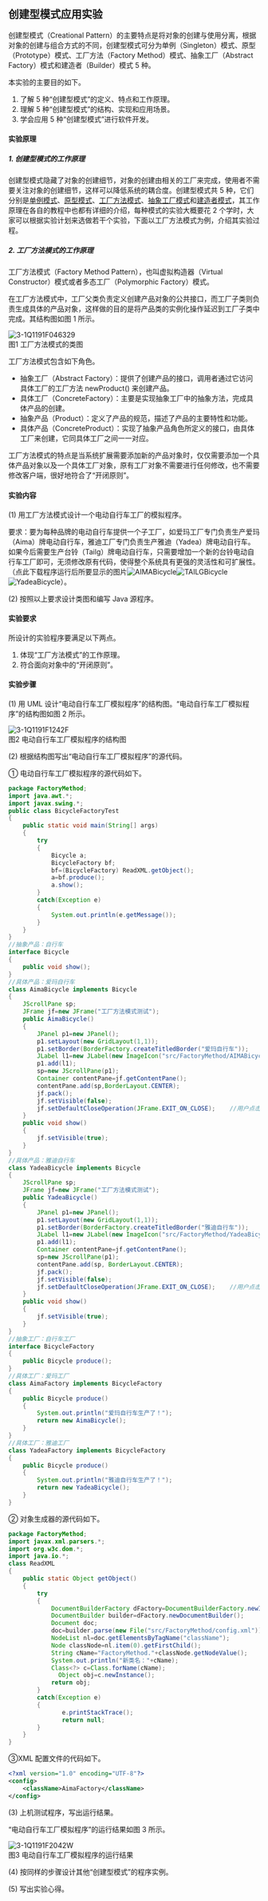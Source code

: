 ## 创建型模式应用实验
创建型模式（Creational Pattern）的主要特点是将对象的创建与使用分离，根据对象的创建与组合方式的不同，创建型模式可分为单例（Singleton）模式、原型（Prototype）模式、工厂方法（Factory Method）模式、抽象工厂（Abstract Factory）模式和建造者（Builder）模式 5 种。

本实验的主要目的如下。
1. 了解 5 种“创建型模式”的定义、特点和工作原理。
2. 理解 5 种“创建型模式”的结构、实现和应用场景。
3. 学会应用 5 种“创建型模式”进行软件开发。
#### 实验原理

##### 1. 创建型模式的工作原理

创建型模式隐藏了对象的创建细节，对象的创建由相关的工厂来完成，使用者不需要关注对象的创建细节，这样可以降低系统的耦合度。创建型模式共 5 种，它们分别是[单例模式](https://gitlab.com/superxzl/way-api/wikis/设计模式/12.-单例模式)、[原型模式](https://gitlab.com/superxzl/way-api/wikis/设计模式/13.-原型模式)、[工厂方法模式](https://gitlab.com/superxzl/way-api/wikis/设计模式/14.-工厂方法模式)、[抽象工厂模式](https://gitlab.com/superxzl/way-api/wikis/设计模式/15.-抽象工厂模式)和[建造者模式](https://gitlab.com/superxzl/way-api/wikis/设计模式/16.-建造者模式)，其工作原理在各自的教程中也都有详细的介绍，每种模式的实验大概要花 2 个学时，大家可以根据实验计划来选做若干个实验，下面以工厂方法模式为例，介绍其实验过程。
##### 2. 工厂方法模式的工作原理

工厂方法模式（Factory Method Pattern），也叫虚拟构造器（Virtual Constructor）模式或者多态工厂（Polymorphic Factory）模式。

在工厂方法模式中，工厂父类负责定义创建产品对象的公共接口，而工厂子类则负责生成具体的产品对象，这样做的目的是将产品类的实例化操作延迟到工厂子类中完成。其结构图如图 1 所示。

![3-1Q1191F046329](../uploads/fda13868d99775087d7e9f028fac6d1d/3-1Q1191F046329.gif)  
图1 工厂方法模式的类图

工厂方法模式包含如下角色。
* 抽象工厂（Abstract Factory）：提供了创建产品的接口，调用者通过它访问具体工厂的工厂方法 newProduct() 来创建产品。
* 具体工厂（ConcreteFactory）：主要是实现抽象工厂中的抽象方法，完成具体产品的创建。
* 抽象产品（Product）：定义了产品的规范，描述了产品的主要特性和功能。
* 具体产品（ConcreteProduct）：实现了抽象产品角色所定义的接口，由具体工厂来创建，它同具体工厂之间一一对应。

工厂方法模式的特点是当系统扩展需要添加新的产品对象时，仅仅需要添加一个具体产品对象以及一个具体工厂对象，原有工厂对象不需要进行任何修改，也不需要修改客户端，很好地符合了“开闭原则”。
#### 实验内容

(1) 用工厂方法模式设计一个电动自行车工厂的模拟程序。

要求：要为每种品牌的电动自行车提供一个子工厂，如爱玛工厂专门负责生产爱玛（Aima）牌电动自行车，雅迪工厂专门负责生产雅迪（Yadea）牌电动自行车。如果今后需要生产台铃（Tailg）牌电动自行车，只需要增加一个新的台铃电动自行车工厂即可，无须修改原有代码，使得整个系统具有更强的灵活性和可扩展性。（点此下载程序运行后所要显示的图片![AIMABicycle](../uploads/405830af1ece6a90514cd06bf86fdb5e/AIMABicycle.jpg)![TAILGBicycle](../uploads/256de84a377dc7b3d55ff33b6f148abd/TAILGBicycle.jpg)![YadeaBicycle](../uploads/e5b7b545806a9c47afc3d6b2ccb4959b/YadeaBicycle.jpg)）。

(2) 按照以上要求设计类图和编写 Java 源程序。
#### 实验要求

所设计的实验程序要满足以下两点。
1. 体现“工厂方法模式”的工作原理。
2. 符合面向对象中的“开闭原则”。
#### 实验步骤

(1) 用 UML 设计“电动自行车工厂模拟程序”的结构图。“电动自行车工厂模拟程序”的结构图如图 2 所示。

![3-1Q1191F1242F](../uploads/a4c641e43743998a9d806e6900b8fb8b/3-1Q1191F1242F.gif)  
图2 电动自行车工厂模拟程序的结构图

(2) 根据结构图写出“电动自行车工厂模拟程序”的源代码。

① 电动自行车工厂模拟程序的源代码如下。
```java
package FactoryMethod;
import java.awt.*;
import javax.swing.*;
public class BicycleFactoryTest
{
    public static void main(String[] args)
    {
        try
        {
            Bicycle a;
            BicycleFactory bf;
            bf=(BicycleFactory) ReadXML.getObject();
            a=bf.produce();
            a.show();
        }
        catch(Exception e)
        {
            System.out.println(e.getMessage());
        }
    }
}
//抽象产品：自行车
interface Bicycle
{
    public void show();
}
//具体产品：爱玛自行车
class AimaBicycle implements Bicycle
{
    JScrollPane sp;
    JFrame jf=new JFrame("工厂方法模式测试");
    public AimaBicycle()
    {       
        JPanel p1=new JPanel();
        p1.setLayout(new GridLayout(1,1));
        p1.setBorder(BorderFactory.createTitledBorder("爱玛自行车"));
        JLabel l1=new JLabel(new ImageIcon("src/FactoryMethod/AIMABicycle.jpg"));
        p1.add(l1);       
        sp=new JScrollPane(p1);
        Container contentPane=jf.getContentPane();
        contentPane.add(sp,BorderLayout.CENTER);               
        jf.pack();       
        jf.setVisible(false);
        jf.setDefaultCloseOperation(JFrame.EXIT_ON_CLOSE);    //用户点击窗口关闭 
    }
    public void show()
    {
        jf.setVisible(true);
    }
}
//具体产品：雅迪自行车
class YadeaBicycle implements Bicycle
{
    JScrollPane sp;
    JFrame jf=new JFrame("工厂方法模式测试");
    public YadeaBicycle()
    {       
        JPanel p1=new JPanel();
        p1.setLayout(new GridLayout(1,1));
        p1.setBorder(BorderFactory.createTitledBorder("雅迪自行车"));
        JLabel l1=new JLabel(new ImageIcon("src/FactoryMethod/YadeaBicycle.jpg"));
        p1.add(l1);   
        Container contentPane=jf.getContentPane();
        sp=new JScrollPane(p1);       
        contentPane.add(sp, BorderLayout.CENTER);       
        jf.pack();       
        jf.setVisible(false);
        jf.setDefaultCloseOperation(JFrame.EXIT_ON_CLOSE);    //用户点击窗口关闭 
    }
    public void show()
    {
        jf.setVisible(true);
    }
}
//抽象工厂：自行车工厂
interface BicycleFactory
{
    public Bicycle produce();
}
//具体工厂：爱玛工厂
class AimaFactory implements BicycleFactory
{
    public Bicycle produce()
    {
        System.out.println("爱玛自行车生产了！");
        return new AimaBicycle();
    }
}
//具体工厂：雅迪工厂
class YadeaFactory implements BicycleFactory
{
    public Bicycle produce()
    {
        System.out.println("雅迪自行车生产了！");
        return new YadeaBicycle();
    }
}
```
② 对象生成器的源代码如下。
```java
package FactoryMethod;
import javax.xml.parsers.*;
import org.w3c.dom.*;
import java.io.*;
class ReadXML
{
    public static Object getObject()
    {
        try
        {
            DocumentBuilderFactory dFactory=DocumentBuilderFactory.newInstance();
            DocumentBuilder builder=dFactory.newDocumentBuilder();
            Document doc;                           
            doc=builder.parse(new File("src/FactoryMethod/config.xml"));
            NodeList nl=doc.getElementsByTagName("className");
            Node classNode=nl.item(0).getFirstChild();
            String cName="FactoryMethod."+classNode.getNodeValue();
            System.out.println("新类名："+cName);
            Class<?> c=Class.forName(cName);
              Object obj=c.newInstance();
            return obj;
        }  
        catch(Exception e)
        {
               e.printStackTrace();
               return null;
        }
    }
}
```
③XML 配置文件的代码如下。
```xml
<?xml version="1.0" encoding="UTF-8"?>
<config>
    <className>AimaFactory</className>
</config>
```
(3) 上机测试程序，写出运行结果。

“电动自行车工厂模拟程序”的运行结果如图 3 所示。

![3-1Q1191F2042W](../uploads/37bec9013ce4029944274bef16206b4d/3-1Q1191F2042W.jpg)  
图3 电动自行车工厂模拟程序的运行结果

(4) 按同样的步骤设计其他“创建型模式”的程序实例。

(5) 写出实验心得。
